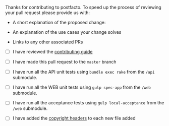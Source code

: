 Thanks for contributing to postfacto. To speed up the process of reviewing your pull request please provide us with:

* A short explanation of the proposed change:

* An explanation of the use cases your change solves

* Links to any other associated PRs

* [ ] I have reviewed the [contributing guide](https://github.com/pivotal/postfacto/blob/master/CONTRIBUTING.md)

* [ ] I have made this pull request to the `master` branch

* [ ] I have run all the API unit tests using `bundle exec rake` from the `/api` submodule.

* [ ] I have run all the WEB unit tests using `gulp spec-app` from the `/web` submodule.

* [ ] I have run all the acceptance tests using `gulp local-acceptance` from the `/web` submodule.

* [ ] I have added the [copyright headers](https://github.com/pivotal/postfacto/blob/master/license-header.txt) to each new file added
